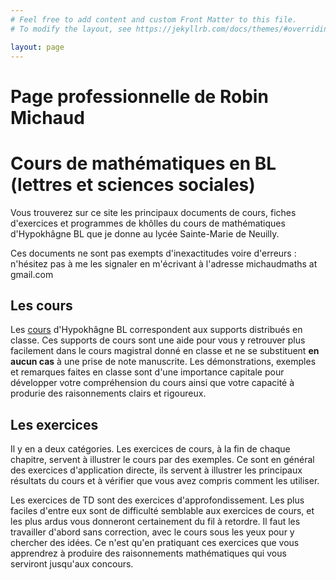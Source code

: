 ```yaml
---
# Feel free to add content and custom Front Matter to this file.
# To modify the layout, see https://jekyllrb.com/docs/themes/#overriding-theme-defaults

layout: page
---
```


<h1 class="titre">Page professionnelle de Robin Michaud </h1> 

<h1 class="titre">Cours de mathématiques en BL (lettres et sciences sociales)</h1>

<div id="intro">
Vous trouverez sur ce site les principaux documents de cours, fiches d'exercices et programmes de khôlles du cours de mathématiques d'Hypokhâgne BL que je donne au lycée Sainte-Marie de Neuilly. 

Ces documents ne sont pas exempts d'inexactitudes voire d'erreurs : n'hésitez pas à me les signaler en m'écrivant à l'adresse <span class="adresse_mail"> michaudmaths at gmail.com</span>
</div>


## Les cours

Les <a href="{{site.baseurl}}/cours/">cours</a> d'Hypokhâgne BL correspondent aux supports distribués en classe. Ces supports de cours sont une aide pour vous y retrouver plus facilement dans le cours magistral donné en classe et ne se substituent <strong>en aucun cas</strong> à une prise de note manuscrite. Les démonstrations, exemples et remarques faites en classe sont d'une importance capitale pour développer votre compréhension du cours ainsi que votre capacité à produrie des raisonnements clairs et rigoureux.


## Les exercices

Il y en a deux catégories. Les exercices de cours, à la fin de chaque chapitre, servent à illustrer le cours par des exemples. Ce sont en général des exercices d'application directe, ils servent à illustrer les principaux résultats du cours et à vérifier que vous avez compris comment les utiliser.

Les exercices de TD sont des exercices d'approfondissement. Les plus faciles d'entre eux sont de difficulté semblable aux exercices de cours, et les plus ardus vous donneront certainement du fil à retordre. Il faut les travailler d'abord sans correction, avec le cours sous les yeux pour y chercher des idées. Ce n'est qu'en pratiquant ces exercices que vous apprendrez à produire des raisonnements mathématiques qui vous serviront jusqu'aux concours.


